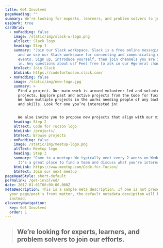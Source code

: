 ```yaml
---
title: Get Involved
pageHeading: ""
summary: We’re looking for experts, learners, and problem solvers to join our efforts.
useDark: true
cardGrid:
  - noPadding: false
    image: /static/img/slack-w-logo.png
    altText: Slack logo
    heading: Step 1
    summary: "Join our Slack workspace. Slack is a free online messaging platform,
      and we use our Slack workspace for connecting and communicating outside
      events. Sign up, introduce yourself, then join channels you are interested
      in. Any questions about us? Feel free to ask in our #general channel!"
    btnText: Join Slack
    btnLink: https://codefortucson.slack.com/
  - noPadding: false
    image: /static/img/new-logo.jpg
    summary: >
      Find a project. Our main work is around volunteer-led and volunteer-run
      projects. Explore past and active projects from the Code for Tucson team.
      We have multiple projects in the works needing people of any background
      and skills. Look for one you’re interested in!


      We also invite you to propose new projects that align with our mission. You can propose a project on Slack or at one of our events.
    heading: Step 2
    altText: Code for Tucson logo
    btnLink: /projects/
    btnText: Browse projects
  - noPadding: false
    image: /static/img/meetup-logo.png
    altText: Meetup logo
    heading: Step 3
    summary: "Come to a meetup: We typically meet every 2 weeks on Wednesday night.
      It's a great place to find a team and discuss what you're interested in"
    btnLink: https://www.meetup.com/Code-for-Tucson/
    btnText: Join our next meetup
pageHeadStyle: short-default
permalink: /get-involved/
date: 2017-01-01T00:00:00.000Z
metaDescription: This is a sample meta description. If one is not present in
  your page/post's front matter, the default metadata.desciption will be used
  instead.
eleventyNavigation:
  key: Get Involved
  order: 1
---
```

> ## We’re looking for experts, learners, and problem solvers to join our efforts.